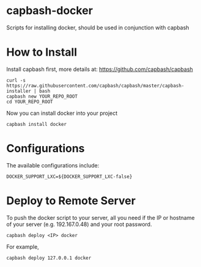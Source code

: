 capbash-docker
==============

Scripts for installing docker, should be used in conjunction with capbash

# How to Install #

Install capbash first, more details at:
https://github.com/capbash/capbash

```
curl -s https://raw.githubusercontent.com/capbash/capbash/master/capbash-installer | bash
capbash new YOUR_REPO_ROOT
cd YOUR_REPO_ROOT
```

Now you can install docker into your project

```
capbash install docker
```

# Configurations #

The available configurations include:

```
DOCKER_SUPPORT_LXC=${DOCKER_SUPPORT_LXC-false}
```


# Deploy to Remote Server #

To push the docker script to your server, all you need if the IP or hostname of your server (e.g. 192.167.0.48) and your root password.

```
capbash deploy <IP> docker
```

For example,

```
capbash deploy 127.0.0.1 docker
```
